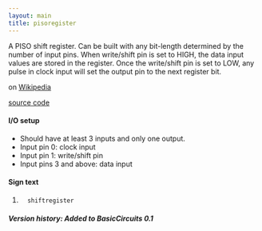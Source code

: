```yaml
---
layout: main
title: pisoregister
---
```


A PISO shift register. Can be built with any bit-length determined by the number of input pins.
When write/shift pin is set to HIGH, the data input values are stored in the register.
Once the write/shift pin is set to LOW, any pulse in clock input will set the output pin to the next register bit.
 
on [Wikipedia](http://en.wikipedia.org/wiki/Shift_register)

[source code](https://github.com/eisental/BasicCircuits/blob/master/src/main/java/org/tal/basiccircuits/pisoregister.java)

#### I/O setup 
* Should have at least 3 inputs and only one output.
* Input pin 0: clock input
* Input pin 1: write/shift pin
* Input pins 3 and above: data input
#### Sign text
1. `   shiftregister   `

##### Version history: Added to BasicCircuits 0.1